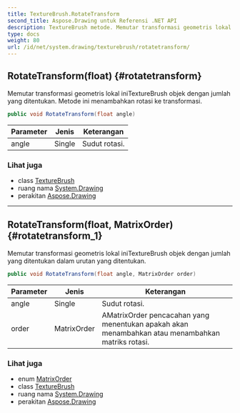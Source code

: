 ```yaml
---
title: TextureBrush.RotateTransform
second_title: Aspose.Drawing untuk Referensi .NET API
description: TextureBrush metode. Memutar transformasi geometris lokal iniTextureBrush objek dengan jumlah yang ditentukan. Metode ini menambahkan rotasi ke transformasi.
type: docs
weight: 80
url: /id/net/system.drawing/texturebrush/rotatetransform/
---
```

## RotateTransform(float) {#rotatetransform}

Memutar transformasi geometris lokal iniTextureBrush objek dengan jumlah yang ditentukan. Metode ini menambahkan rotasi ke transformasi.

```csharp
public void RotateTransform(float angle)
```

| Parameter | Jenis | Keterangan |
| --- | --- | --- |
| angle | Single | Sudut rotasi. |

### Lihat juga

* class [TextureBrush](../)
* ruang nama [System.Drawing](../../texturebrush/)
* perakitan [Aspose.Drawing](../../../)

---

## RotateTransform(float, MatrixOrder) {#rotatetransform_1}

Memutar transformasi geometris lokal iniTextureBrush objek dengan jumlah yang ditentukan dalam urutan yang ditentukan.

```csharp
public void RotateTransform(float angle, MatrixOrder order)
```

| Parameter | Jenis | Keterangan |
| --- | --- | --- |
| angle | Single | Sudut rotasi. |
| order | MatrixOrder | AMatrixOrder pencacahan yang menentukan apakah akan menambahkan atau menambahkan matriks rotasi. |

### Lihat juga

* enum [MatrixOrder](../../../system.drawing.drawing2d/matrixorder/)
* class [TextureBrush](../)
* ruang nama [System.Drawing](../../texturebrush/)
* perakitan [Aspose.Drawing](../../../)


